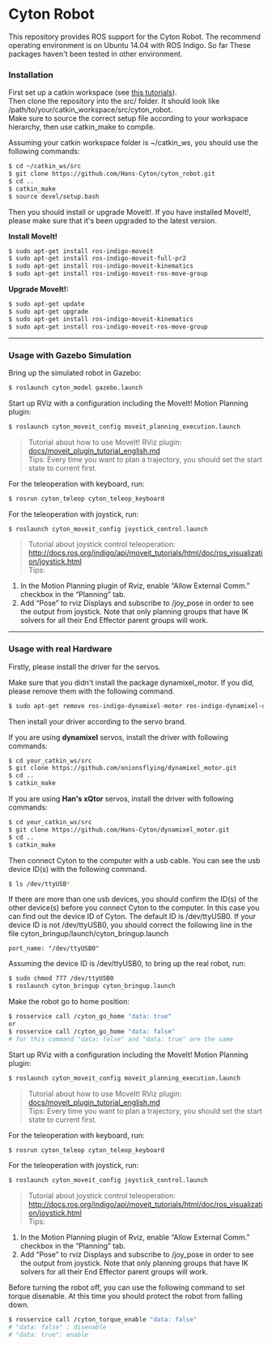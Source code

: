 Cyton Robot
======

This repository provides ROS support for the Cyton Robot. The recommend operating environment is on Ubuntu 14.04 with ROS Indigo. So far These packages haven't been tested in other environment.

### Installation

First set up a catkin workspace (see [this tutorials](http://wiki.ros.org/catkin/Tutorials)).  
Then clone the repository into the src/ folder. It should look like /path/to/your/catkin_workspace/src/cyton_robot.  
Make sure to source the correct setup file according to your workspace hierarchy, then use catkin_make to compile.  

Assuming your catkin workspace folder is ~/catkin_ws, you should use the following commands:
```sh
$ cd ~/catkin_ws/src
$ git clone https://github.com/Hans-Cyton/cyton_robot.git
$ cd ..
$ catkin_make
$ source devel/setup.bash
```

Then you should install or upgrade MoveIt!. If you have installed MoveIt!, please make sure that it's been upgraded to the latest version.

**Install MoveIt!**

```sh
$ sudo apt-get install ros-indigo-moveit
$ sudo apt-get install ros-indigo-moveit-full-pr2
$ sudo apt-get install ros-indigo-moveit-kinematics
$ sudo apt-get install ros-indigo-moveit-ros-move-group
```
**Upgrade MoveIt!:**

```sh
$ sudo apt-get update
$ sudo apt-get upgrade
$ sudo apt-get install ros-indigo-moveit-kinematics
$ sudo apt-get install ros-indigo-moveit-ros-move-group
```

---

### Usage with Gazebo Simulation

Bring up the simulated robot in Gazebo:
```sh
$ roslaunch cyton_model gazebo.launch
```
Start up RViz with a configuration including the MoveIt! Motion Planning plugin:
```sh
$ roslaunch cyton_moveit_config moveit_planning_execution.launch
```
> Tutorial about how to use MoveIt! RViz plugin: [docs/moveit_plugin_tutorial_english.md](docs/moveit_plugin_tutorial_english.md)  
Tips:
Every time you want to plan a trajectory, you should set the start state to current first.

For the teleoperation with keyboard, run:
```sh
$ rosrun cyton_teleop cyton_teleop_keyboard
```
For the teleoperation with joystick, run:
```sh
$ roslaunch cyton_moveit_config joystick_control.launch
```
> Tutorial about joystick control teleoperation:  
http://docs.ros.org/indigo/api/moveit_tutorials/html/doc/ros_visualization/joystick.html  
Tips:  
1. In the Motion Planning plugin of Rviz, enable “Allow External Comm.” checkbox in the “Planning” tab.  
2. Add “Pose” to rviz Displays and subscribe to /joy_pose in order to see the output from joystick. Note that only planning groups that have IK solvers for all their End Effector parent groups will work.

---

### Usage with real Hardware
Firstly, please install the driver for the servos.

Make sure that you didn't install the package dynamixel_motor. If you did, please remove them with the following command.
```sh
$ sudo apt-get remove ros-indigo-dynamixel-motor ros-indigo-dynamixel-driver ros-indigo-dynamixel-controllers ros-indigo-dynamixel-msgs ros-indigo-dynamixel-tutorials
```
Then install your driver according to the servo brand.

If you are using **dynamixel** servos, install the driver with following commands:
```sh
$ cd your_catkin_ws/src
$ git clone https://github.com/onionsflying/dynamixel_motor.git
$ cd ..
$ catkin_make
```
If you are using **Han's xQtor** servos, install the driver with following commands:
```sh
$ cd your_catkin_ws/src
$ git clone https://github.com/Hans-Cyton/dynamixel_motor.git
$ cd ..
$ catkin_make
```

Then connect Cyton to the computer with a usb cable. You can see the usb device ID(s) with the following command.
```sh
$ ls /dev/ttyUSB*
```
If there are more than one usb devices, you should confirm the ID(s) of the other device(s) before you connect Cyton to the computer. In this case you can find out the device ID of Cyton. The default ID is /dev/ttyUSB0. If your device ID is not /dev/ttyUSB0, you should correct the following line in the file cyton_bringup/launch/cyton_bringup.launch
```
port_name: "/dev/ttyUSB0"
```

Assuming the device ID is /dev/ttyUSB0, to bring up the real robot, run:
```sh
$ sudo chmod 777 /dev/ttyUSB0
$ roslaunch cyton_bringup cyton_bringup.launch
```
Make the robot go to home position:
```sh
$ rosservice call /cyton_go_home "data: true"
or
$ rosservice call /cyton_go_home "data: false"
# for this command "data: false" and "data: true" are the same
```

Start up RViz with a configuration including the MoveIt! Motion Planning plugin:
```sh
$ roslaunch cyton_moveit_config moveit_planning_execution.launch
```
> Tutorial about how to use MoveIt! RViz plugin: [docs/moveit_plugin_tutorial_english.md](docs/moveit_plugin_tutorial_english.md)  
Tips:
Every time you want to plan a trajectory, you should set the start state to current first.

For the teleoperation with keyboard, run:
```sh
$ rosrun cyton_teleop cyton_teleop_keyboard
```
For the teleoperation with joystick, run:
```sh
$ roslaunch cyton_moveit_config joystick_control.launch
```
> Tutorial about joystick control teleoperation:  
http://docs.ros.org/indigo/api/moveit_tutorials/html/doc/ros_visualization/joystick.html  
Tips:  
1. In the Motion Planning plugin of Rviz, enable “Allow External Comm.” checkbox in the “Planning” tab.  
2. Add “Pose” to rviz Displays and subscribe to /joy_pose in order to see the output from joystick. Note that only planning groups that have IK solvers for all their End Effector parent groups will work.

Before turning the robot off, you can use the following command to set torque disenable. At this time you should protect the robot from falling down.
```sh
$ rosservice call /cyton_torque_enable "data: false" 
# "data: false" : disenable
# "data: true": enable 
```
